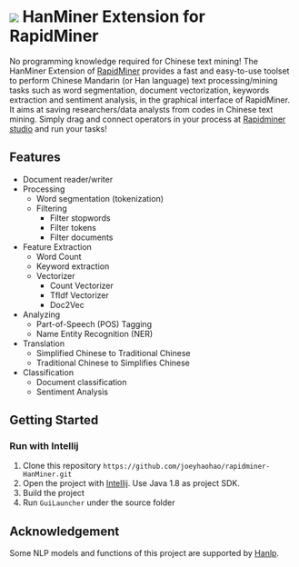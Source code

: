 ![](https://github.com/joeyhaohao/rapidminer-Hanminer/blob/master/src/main/resources/com/rapidminer/resources/icons/hanminer.png) HanMiner Extension for RapidMiner  
==============================

No programming knowledge required for Chinese text mining! The HanMiner Extension of [RapidMiner](https://www.rapidminer.com) 
provides a fast and easy-to-use toolset to perform Chinese Mandarin (or Han language) text processing/mining tasks 
such as word segmentation, document vectorization, keywords extraction and sentiment analysis, in the graphical interface 
of RapidMiner. It aims at saving researchers/data analysts from codes in Chinese text mining. Simply drag and connect 
operators in your process at [Rapidminer studio](https://rapidminer.com/products/studio/) and run your tasks!

## Features
* Document reader/writer
* Processing
  * Word segmentation (tokenization)
  * Filtering
    * Filter stopwords
    * Filter tokens
    * Filter documents
* Feature Extraction
  * Word Count
  * Keyword extraction
  * Vectorizer
    * Count Vectorizer
    * TfIdf Vectorizer
    * Doc2Vec
* Analyzing
  * Part-of-Speech (POS) Tagging
  * Name Entity Recognition (NER)
* Translation
  * Simplified Chinese to Traditional Chinese
  * Traditional Chinese to Simplifies Chinese
* Classification
    * Document classification
    * Sentiment Analysis

## Getting Started
### Run with Intellij
1. Clone this repository
   `https://github.com/joeyhaohao/rapidminer-HanMiner.git`
2. Open the project with [Intellij](https://www.jetbrains.com/idea/). Use Java 1.8 as project SDK. 
3. Build the project
4. Run `GuiLauncher` under the source folder

## Acknowledgement
Some NLP models and functions of this project are supported by [Hanlp](https://hanlp.hankcs.com/docs/).
